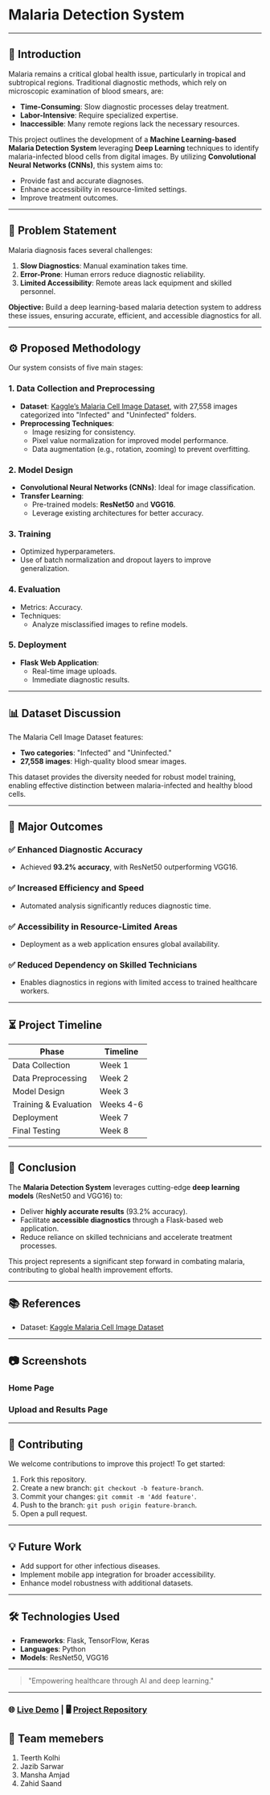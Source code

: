 # Malaria Detection System



---

## 🚀 Introduction

Malaria remains a critical global health issue, particularly in tropical and subtropical regions. Traditional diagnostic methods, which rely on microscopic examination of blood smears, are:

- **Time-Consuming**: Slow diagnostic processes delay treatment.
- **Labor-Intensive**: Require specialized expertise.
- **Inaccessible**: Many remote regions lack the necessary resources.

This project outlines the development of a **Machine Learning-based Malaria Detection System** leveraging **Deep Learning** techniques to identify malaria-infected blood cells from digital images. By utilizing **Convolutional Neural Networks (CNNs)**, this system aims to:

- Provide fast and accurate diagnoses.
- Enhance accessibility in resource-limited settings.
- Improve treatment outcomes.

---

## 🧩 Problem Statement

Malaria diagnosis faces several challenges:

1. **Slow Diagnostics**: Manual examination takes time.
2. **Error-Prone**: Human errors reduce diagnostic reliability.
3. **Limited Accessibility**: Remote areas lack equipment and skilled personnel.

**Objective:** Build a deep learning-based malaria detection system to address these issues, ensuring accurate, efficient, and accessible diagnostics for all.

---

## ⚙️ Proposed Methodology

Our system consists of five main stages:

### 1. Data Collection and Preprocessing

- **Dataset**: [Kaggle’s Malaria Cell Image Dataset](https://www.kaggle.com/datasets/iarunava/cell-images-for-detecting-malaria), with 27,558 images categorized into "Infected" and "Uninfected" folders.
- **Preprocessing Techniques**:
  - Image resizing for consistency.
  - Pixel value normalization for improved model performance.
  - Data augmentation (e.g., rotation, zooming) to prevent overfitting.

### 2. Model Design

- **Convolutional Neural Networks (CNNs)**: Ideal for image classification.
- **Transfer Learning**:
  - Pre-trained models: **ResNet50** and **VGG16**.
  - Leverage existing architectures for better accuracy.

### 3. Training

- Optimized hyperparameters.
- Use of batch normalization and dropout layers to improve generalization.

### 4. Evaluation

- Metrics: Accuracy.
- Techniques:
  - Analyze misclassified images to refine models.

### 5. Deployment

- **Flask Web Application**:
  - Real-time image uploads.
  - Immediate diagnostic results.

---

## 📊 Dataset Discussion

The Malaria Cell Image Dataset features:

- **Two categories**: "Infected" and "Uninfected."
- **27,558 images**: High-quality blood smear images.

This dataset provides the diversity needed for robust model training, enabling effective distinction between malaria-infected and healthy blood cells.

---

## 🌟 Major Outcomes

### ✅ Enhanced Diagnostic Accuracy

- Achieved **93.2% accuracy**, with ResNet50 outperforming VGG16.

### ✅ Increased Efficiency and Speed

- Automated analysis significantly reduces diagnostic time.

### ✅ Accessibility in Resource-Limited Areas

- Deployment as a web application ensures global availability.

### ✅ Reduced Dependency on Skilled Technicians

- Enables diagnostics in regions with limited access to trained healthcare workers.

---

## ⏳ Project Timeline

| **Phase**             | **Timeline** |
| --------------------- | ------------ |
| Data Collection       | Week 1       |
| Data Preprocessing    | Week 2       |
| Model Design          | Week 3       |
| Training & Evaluation | Weeks 4-6    |
| Deployment            | Week 7       |
| Final Testing         | Week 8       |

---

## 📝 Conclusion

The **Malaria Detection System** leverages cutting-edge **deep learning models** (ResNet50 and VGG16) to:

- Deliver **highly accurate results** (93.2% accuracy).
- Facilitate **accessible diagnostics** through a Flask-based web application.
- Reduce reliance on skilled technicians and accelerate treatment processes.

This project represents a significant step forward in combating malaria, contributing to global health improvement efforts.

---

## 📚 References

- Dataset: [Kaggle Malaria Cell Image Dataset](https://www.kaggle.com/datasets/iarunava/cell-images-for-detecting-malaria)

---

## 📷 Screenshots

### Home Page



### Upload and Results Page



---

## 🤝 Contributing

We welcome contributions to improve this project! To get started:

1. Fork this repository.
2. Create a new branch: `git checkout -b feature-branch`.
3. Commit your changes: `git commit -m 'Add feature'`.
4. Push to the branch: `git push origin feature-branch`.
5. Open a pull request.

---

## 💡 Future Work

- Add support for other infectious diseases.
- Implement mobile app integration for broader accessibility.
- Enhance model robustness with additional datasets.

---

## 🛠️ Technologies Used

- **Frameworks**: Flask, TensorFlow, Keras
- **Languages**: Python
- **Models**: ResNet50, VGG16

---

> "Empowering healthcare through AI and deep learning."

---

### 🌐 [Live Demo](#) | 🖥️ [Project Repository](#)

## 🚀 Team memebers
1. Teerth Kolhi
2. Jazib Sarwar
3. Mansha Amjad
4. Zahid Saand
